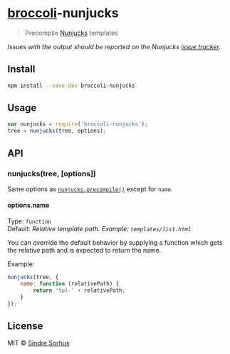 # [broccoli](https://github.com/joliss/broccoli)-nunjucks

> Precompile [Nunjucks](http://jlongster.github.io/nunjucks/) templates

*Issues with the output should be reported on the Nunjucks [issue tracker](https://github.com/jlongster/nunjucks/issues).*


## Install

```sh
npm install --save-dev broccoli-nunjucks
```


## Usage

```js
var nunjucks = require('broccoli-nunjucks');
tree = nunjucks(tree, options);
```


## API

### nunjucks(tree, [options])

Same options as [`nunjucks.precompile()`](http://jlongster.github.io/nunjucks/api.html#precompile) except for `name`.

#### options.name

Type: `function`  
Default: *Relative template path. Example: `templates/list.html`*

You can override the default behavior by supplying a function which gets the relative path and is expected to return the name.

Example:

```js
nunjucks(tree, {
	name: function (relativePath) {
		return 'tpl-' + relativePath;
	}
});
```


## License

MIT © [Sindre Sorhus](http://sindresorhus.com)
